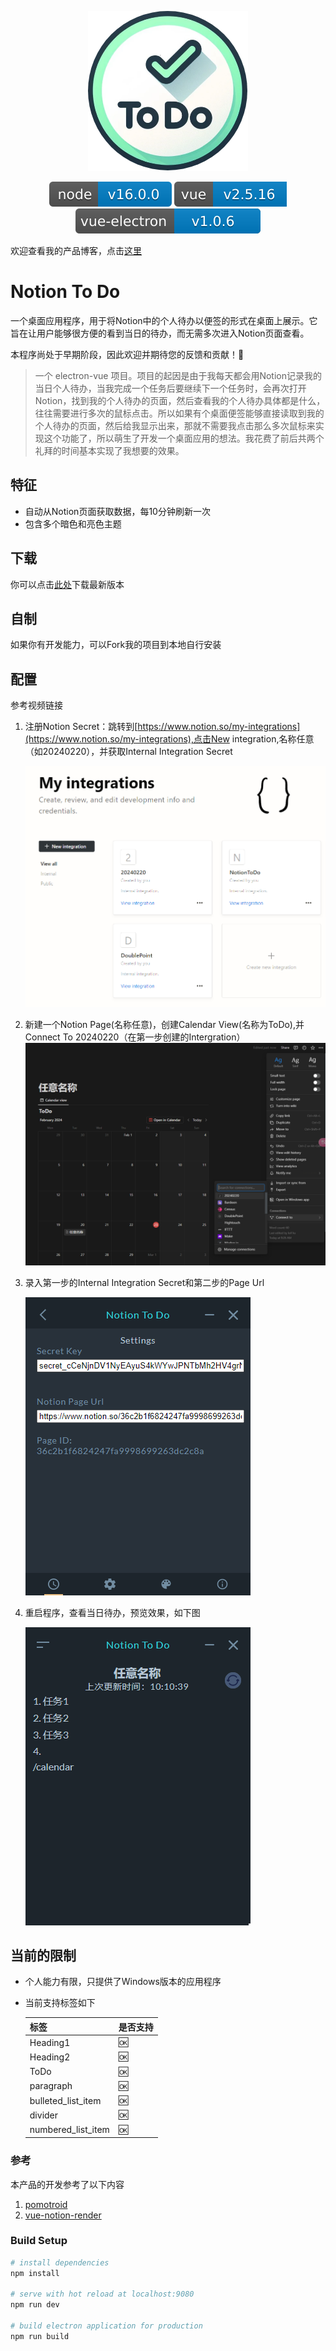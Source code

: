 

<p align="center">
  <img src="assets/20240226_145749_65b06566871b83018ae674d9.png">
</p>
<p align="center">
  <a >
    <img src="assets/20240226_145941_npm.svg">
  </a>
  <a >
    <img src="assets/20240226_145948_vue.svg">
  </a>
  <a >
    <img src="assets/20240226_145953_vue-electron.svg">
  </a>
</p>

欢迎查看我的产品博客，点击[这里](https://doublepoint.github.io/mainblog/)

# Notion To Do

一个桌面应用程序，用于将Notion中的个人待办以便签的形式在桌面上展示。它旨在让用户能够很方便的看到当日的待办，而无需多次进入Notion页面查看。

本程序尚处于早期阶段，因此欢迎并期待您的反馈和贡献！🌳

> 一个 electron-vue 项目。项目的起因是由于我每天都会用Notion记录我的当日个人待办，当我完成一个任务后要继续下一个任务时，会再次打开Notion，找到我的个人待办的页面，然后查看我的个人待办具体都是什么，往往需要进行多次的鼠标点击。所以如果有个桌面便签能够直接读取到我的个人待办的页面，然后给我显示出来，那就不需要我点击那么多次鼠标来实现这个功能了，所以萌生了开发一个桌面应用的想法。我花费了前后共两个礼拜的时间基本实现了我想要的效果。

## 特征

- 自动从Notion页面获取数据，每10分钟刷新一次
- 包含多个暗色和亮色主题

## 下载

你可以点击[此处](https://doublepoint.github.io/soft/notiontodo/NotionToDo_0.0.1.exe)下载最新版本

## 自制

如果你有开发能力，可以Fork我的项目到本地自行安装

## 配置

参考视频链接

1. 注册Notion Secret：跳转到[https://www.notion.so/my-integrations](https://www.notion.so/my-integrations),点击New integration,名称任意（如20240220），并获取Internal Integration Secret

   ![](assets/20240223_093018_newintegration.png)
2. 新建一个Notion Page(名称任意)，创建Calendar View(名称为ToDo),并Connect To 20240220（在第一步创建的Intergration）![](assets/20240223_092859_connectto.png)
3. 录入第一步的Internal Integration Secret和第二步的Page Url

   ![](assets/20240223_093122_setting.png)
4. 重启程序，查看当日待办，预览效果，如下图

   ![](assets/20240223_101102_show.png)

## 当前的限制

- 个人能力有限，只提供了Windows版本的应用程序
- 当前支持标签如下


  | 标签               | 是否支持 |
  | -------------------- | ---------- |
  | Heading1           | 🆗       |
  | Heading2           | 🆗       |
  | ToDo               | 🆗       |
  | paragraph          | 🆗       |
  | bulleted_list_item | 🆗       |
  | divider            | 🆗       |
  | numbered_list_item | 🆗       |

### 参考

本产品的开发参考了以下内容

1. [pomotroid](https://github.com/Splode/pomotroid)
2. [vue-notion-render](https://github.com/notionblog/vue-notion-render)

### Build Setup

```bash
# install dependencies
npm install

# serve with hot reload at localhost:9080
npm run dev

# build electron application for production
npm run build


```
